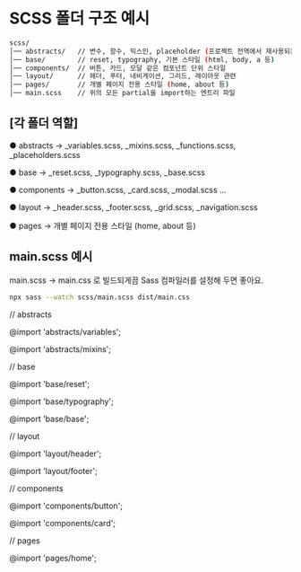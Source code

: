 # SCSS 폴더 구조 예시
```bash
scss/
│── abstracts/   // 변수, 함수, 믹스인, placeholder (프로젝트 전역에서 재사용되는 로직)
│── base/        // reset, typography, 기본 스타일 (html, body, a 등)
│── components/  // 버튼, 카드, 모달 같은 컴포넌트 단위 스타일
│── layout/      // 헤더, 푸터, 네비게이션, 그리드, 레이아웃 관련
│── pages/       // 개별 페이지 전용 스타일 (home, about 등)
│── main.scss    // 위의 모든 partial을 import하는 엔트리 파일
```

## [각 폴더 역할]
● abstracts → _variables.scss, _mixins.scss, _functions.scss, _placeholders.scss

● base → _reset.scss, _typography.scss, _base.scss

● components → _button.scss, _card.scss, _modal.scss …

● layout → _header.scss, _footer.scss, _grid.scss, _navigation.scss

● pages → 개별 페이지 전용 스타일 (home, about 등)


## main.scss 예시
main.scss → main.css 로 빌드되게끔 Sass 컴파일러를 설정해 두면 좋아요.
```bash
npx sass --watch scss/main.scss dist/main.css
```
// abstracts

@import 'abstracts/variables';

@import 'abstracts/mixins';

// base

@import 'base/reset';

@import 'base/typography';

@import 'base/base';


// layout

@import 'layout/header';

@import 'layout/footer';


// components

@import 'components/button';

@import 'components/card';


// pages

@import 'pages/home';



